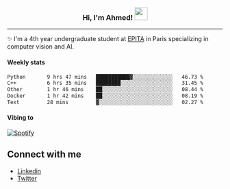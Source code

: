 <!-- Heading -->
<h3 align="center"> Hi, I'm Ahmed! <img src = "https://raw.githubusercontent.com/MartinHeinz/MartinHeinz/master/wave.gif" width = 30px></h3>

<!-- About section -->
---
✨ I'm a 4th year undergraduate student at <a href="https://www.epita.fr/en/">EPITA</a> in Paris specializing in computer vision and AI.

<h4 align ="left"> Weekly stats </h4>

<!--START_SECTION:waka-->

```txt
Python       9 hrs 47 mins   ███████████▓░░░░░░░░░░░░░   46.73 %
C++          6 hrs 35 mins   ████████░░░░░░░░░░░░░░░░░   31.45 %
Other        1 hr 46 mins    ██░░░░░░░░░░░░░░░░░░░░░░░   08.44 %
Docker       1 hr 42 mins    ██░░░░░░░░░░░░░░░░░░░░░░░   08.19 %
Text         28 mins         ▓░░░░░░░░░░░░░░░░░░░░░░░░   02.27 %
```

<!--END_SECTION:waka-->

<h4 align ="left">Vibing to</h4>

[![Spotify](https://novatorem-ten-lyart.vercel.app/api/spotify)](https://open.spotify.com/user/31knevkvll66tzc3gqtoi6ngjbre)

<!-- Connect section -->

## Connect with me
  * <a href="https://www.linkedin.com/in/ahmed-hassayoune">Linkedin</a>
  * <a href="https://twitter.com/Ahmedhassaaa">Twitter</a>

<!-- Connect section: END -->

